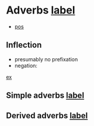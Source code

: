 # Adverbs [label](adverbs)

* [pos](adv)

## Inflection

* presumably no prefixation
* negation:

[ex](convrisamaj-52)

## Simple adverbs [label](sec:simpleadv)

## Derived adverbs [label](sec:derivedadv)